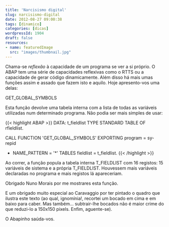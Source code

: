 ```yaml
---
title: 'Narcisismo digital'
slug: narcisismo-digital
date: 2012-08-27 09:00:38
tags: [dinamico]
categories: [dicas]
wordpressId: 1904
draft: false
resources:
- name: featuredImage
  src: "images/thumbnail.jpg"
---
```


Chama-se _reflexão_ à capacidade de um programa se ver a si próprio. O ABAP tem uma série de capacidades reflexivas como o RTTS ou a capacidade de gerar código dinamicamente. Além disso há mais umas funções assim e assado que fazem isto e aquilo. Hoje apresento-vos uma delas:

GET_GLOBAL_SYMBOLS

<!--more-->

Esta função devolve uma tabela interna com a lista de todas as variáveis utilizadas num determinado programa. Não podia ser mais simples de usar:


{{< highlight ABAP >}}
DATA: t_fieldlist TYPE STANDARD TABLE OF rfieldlist.

CALL FUNCTION 'GET_GLOBAL_SYMBOLS'
  EXPORTING
    program      = sy-repid
*   NAME_PATTERN = '*'
  TABLES
    fieldlist    = t_fieldlist.
{{< /highlight >}}

Ao correr, a função popula a tabela interna T_FIELDLIST com 16 registos: 15 variáveis de sistema e a própria T_FIELDLIST. Houvessem mais variáveis declaradas no programa e mais registos lá apareceriam.

Obrigado Nuno Morais por me mostrares esta função.

E um obrigado muito especial ao Caravaggio por ter pintado o quadro que ilustra este texto (ao qual, ignomínia!, recortei um bocado em cima e em baixo para caber. Mas também... subtrair-lhe bocados não é maior crime do que reduzi-lo a 150x150 pixels. Enfim, aguente-se).

O Abapinho saúda-vos.
